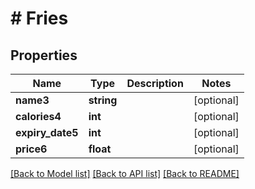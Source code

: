 # # Fries

## Properties

Name | Type | Description | Notes
------------ | ------------- | ------------- | -------------
**name3** | **string** |  | [optional]
**calories4** | **int** |  | [optional]
**expiry_date5** | **int** |  | [optional]
**price6** | **float** |  | [optional]

[[Back to Model list]](../../README.md#models) [[Back to API list]](../../README.md#endpoints) [[Back to README]](../../README.md)
